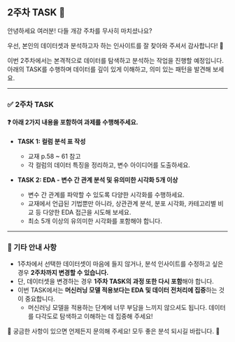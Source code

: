 ## 2주차 TASK 📢

안녕하세요 여러분! 다들 개강 주차를 무사히 마치셨나요?

우선, 본인의 데이터셋과 분석하고자 하는 인사이트를 잘 찾아와 주셔서 감사합니다! 🎉

이번 2주차에서는 본격적으로 데이터를 탐색하고 분석하는 작업을 진행할 예정입니다. 아래의 TASK를 수행하며 데이터를 깊이 있게 이해하고, 의미 있는 패턴을 발견해 보세요.

---

### ✅ 2주차 TASK

#### ❓ 아래 2가지 내용을 포함하여 과제를 수행해주세요.

- **TASK 1: 컬럼 분석 표 작성**  
  - 교재 p.58 ~ 61 참고  
  - 각 컬럼의 데이터 특징을 정리하고, 변수 아이디어를 도출하세요.

- **TASK 2: EDA - 변수 간 관계 분석 및 유의미한 시각화 5개 이상**  
  - 변수 간 관계를 파악할 수 있도록 다양한 시각화를 수행하세요.
  - 교재에서 언급된 기법뿐만 아니라, 상관관계 분석, 분포 시각화, 카테고리별 비교 등 다양한 EDA 접근을 시도해 보세요.
  - 최소 5개 이상의 유의미한 시각화를 포함해야 합니다.

---

### 📌 기타 안내 사항

- 1주차에서 선택한 데이터셋이 마음에 들지 않거나, 분석 인사이트를 수정하고 싶은 경우 **2주차까지 변경할 수 있습니다.**
- 단, 데이터셋을 변경하는 경우 **1주차 TASK의 과정 또한 다시 포함**해야 합니다.
- 이번 TASK에서는 **머신러닝 모델 적용보다는 EDA 및 데이터 전처리에 집중**하는 것이 중요합니다. 
  - 머신러닝 모델을 적용하는 단계에 너무 부담을 느끼지 않으셔도 됩니다. 데이터를 다각도로 탐색하고 이해하는 데 집중해 주세요!

📩 궁금한 사항이 있으면 언제든지 문의해 주세요! 모두 좋은 분석 되시길 바랍니다. 🚀

